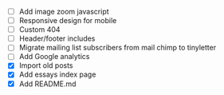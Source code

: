- [ ] Add image zoom javascript
- [ ] Responsive design for mobile
- [ ] Custom 404
- [ ] Header/footer includes
- [ ] Migrate mailing list subscribers from mail chimp to tinyletter
- [ ] Add Google analytics
- [x] Import old posts
- [x] Add essays index page
- [x] Add README.md